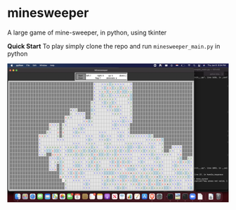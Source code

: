 # minesweeper

A large game of mine-sweeper, in python, using tkinter

**Quick Start**
To play simply clone the repo and run `minesweeper_main.py` in python

![screenshot.png](screenshot.png)
